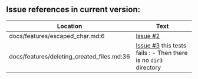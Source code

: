 Issue references in current version:
------------------------------------

Location | Text
---------|-----
docs/features/escaped_char.md:6|[Issue #2](https://github.com/LionelDraghi/bbt/issues/2#issue-2406271975)
docs/features/deleting_created_files.md:36|[Issue #3](https://github.com/LionelDraghi/bbt/issues/3) this tests fails : - Then there is no `dir3` directory
